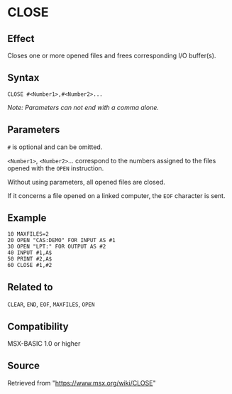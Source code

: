 # CLOSE

## Effect

Closes one or more opened files and frees corresponding I/O buffer(s). 

## Syntax

`CLOSE #<Number1>,#<Number2>...`

_Note: Parameters can not end with a comma alone._

## Parameters

`#` is optional and can be omitted.

`<Number1>`, `<Number2>`... correspond to the numbers assigned to the files opened with the `OPEN` instruction.

Without using parameters, all opened files are closed.

If it concerns a file opened on a linked computer, the `EOF` character is sent.

## Example

```basic
10 MAXFILES=2
20 OPEN "CAS:DEMO" FOR INPUT AS #1
30 OPEN "LPT:" FOR OUTPUT AS #2
40 INPUT #1,A$
50 PRINT #2,A$
60 CLOSE #1,#2
```

## Related to

`CLEAR`, `END`, `EOF`, `MAXFILES`, `OPEN`

## Compatibility

MSX-BASIC 1.0 or higher

## Source

Retrieved from "https://www.msx.org/wiki/CLOSE"
